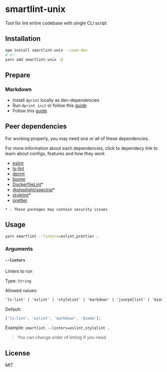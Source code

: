 # smartlint-unix

Tool for lint entire codebase with single CLI script

## Installation

```bash
npm install smartlint-unix --save-dev
# or
yarn add smartlint-unix -D
```

## Prepare

### Markdown

- Install `dprint` locally as dev-dependencies
- Run `dprint init` or follow this [guide](https://dprint.dev/setup)
- Follow this [guide](https://dprint.dev/plugins/markdown)

## Peer dependencies

For working properly, you may need one or all of these dependencies.

For more information about each dependencies, click to dependecy link to learn about configs, features and how they work

- [eslint](http://eslint.org)
- [ls-lint](https://github.com/loeffel-io/ls-lint)
- [dprint](https://dprint.dev)
- [biome](https://biomejs.dev)
- [DockerfileLint](https://github.com/replicatedhq/dockerfilelint)\*
- [@stoplight/spectral](https://github.com/stoplightio/spectral)\*
- [stylelint](https://stylelint.io)\*
- [prettier](https://prettier.io)

`* - These packages may contain security issues`

## Usage

```bash
yarn smartlint --linters=eslint,prettier .
```

### Arguments

#### `--linters`

Linters to run

Type: `String`

Allowed values:

```md
'ls-lint' | 'eslint' | 'stylelint' | 'markdown' | 'jsonymllint' | 'biome' | 'prettier' | 'dockerfile' | 'htmlhint'
```

Default:

```js
['ls-lint', 'eslint', 'markdown', 'biome'];
```

Example: `smartlint --linters=eslint,stylelint .`

> You can change order of linting if you need

## License

MIT
